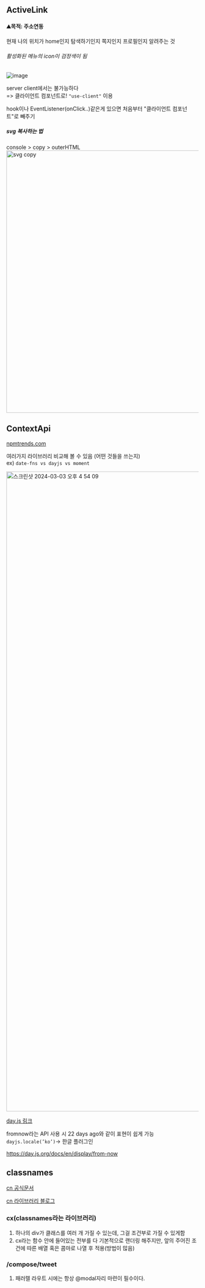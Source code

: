 ## ActiveLink

#### ⛰️목적: 주소연동

현재 나의 위치가 home인지 탐색하기인지 쪽지인지 프로필인지 알려주는 것

###### 활성화된 메뉴의 icon이 검정색이 됨

![image](https://github.com/kiminn/kimi-space/assets/134191815/9a01134e-f1c8-43fc-a6c4-0247d16878bf)

server client에서는 불가능하다 </br>
=> 클라이언트 컴포넌트로! `"use-client"` 이용

hook이나 EventListener(onClick..)같은게 있으면 처음부터 "클라이언트 컴포넌트"로 빼주기
 
##### svg 복사하는 법

console > copy > outerHTML
</br>
<img width="688" alt="svg copy" src="https://github.com/kiminn/kimi-space/assets/134191815/5ef0565e-bfe5-4fee-9eac-3feed84823cd">
</br>

## ContextApi

[npmtrends.com](https://npmtrends.com/date-fns-vs-dayjs-vs-moment)

여러가지 라이브러리 비교해 볼 수 있음 (어떤 것들을 쓰는지) </br>
ex) `date-fns vs dayjs vs moment`

<img width="1678" alt="스크린샷 2024-03-03 오후 4 54 09" src="https://github.com/kiminn/kimi-space/assets/134191815/4c6171e6-1d4c-4f47-a16c-d7a47671b479">


[day.js 링크](https://day.js.org/docs/en/installation/installation)


fromnow라는 API 사용 시 22 days ago와 같이 표현이 쉽게 가능
`dayjs.locale(’ko’)`→ 한글 플러그인

https://day.js.org/docs/en/display/from-now



## classnames

[cn 공식문서](https://www.npmjs.com/package/classnames)

[cn 라이브러리 블로그](https://velog.io/@dooreplay/classNamesCSS-Modules)



### cx(classnames라는 라이브러리)
1. 하나의 div가 클래스를 여러 개 가질 수 있는데, 그걸 조건부로 가질 수 있게함
2. cx라는 함수 안에 들어있는 전부를 다 기본적으로 랜더링 해주지만, 앞의 주어진 조건에 따른 배열 혹은 콤마로 나열 후 적용(방법이 많음)


### /compose/tweet
1. 패러렐 라우트 시에는 항상 @modal자리 마련이 필수이다.